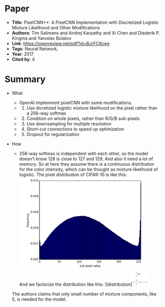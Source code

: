# Paper

* **Title**: PixelCNN++: A PixelCNN Implementation with Discretized Logistic Mixture Likelihood and Other Modifications
* **Authors**: Tim Salimans and Andrej Karpathy and Xi Chen and Diederik P. Kingma and Yaroslav Bulatov
* **Link**: https://openreview.net/pdf?id=BJrFC6ceg
* **Tags**: Neural Network,
* **Year**: 2017
* **Cited by**: 4

# Summary

* What
    * OpenAI implenment pixelCNN with some modifications.
    * 1) Use dicretized logistic mixture likelihood on the pixel rather than a 256-way softmax
    * 2) Condition on whole pixels, rather than R/G/B sub-pixels
    * 3) Use downsampling for multiple resolution
    * 4) Short-cut connections to speed up optimization
    * 5) Dropout for regularization
    
* How
    * 256-way softmax is independent with each other, so the model doesn't know 128 is close to 127 and 129; And also it need
    a lot of memory. So at here they assume there is a continuous distribution for the color intensity, which can be 
    thought as mixture likelihood of logistic. The pixel distribution of CIFAR-10 is like this:
    ![continuous](images/continuous.png)  
    And we factorize the distribution like this:
    ![distribution]<img src="images/distribution.png" width="50" height="50" />

    The authors claims that only small number of mixture components, like 5, is needed for the model.
